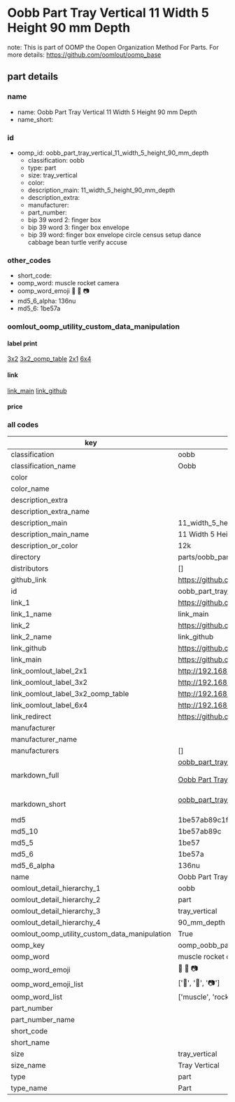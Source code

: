 # Oobb Part Tray Vertical 11 Width 5 Height 90 mm Depth  

note: This is part of OOMP the Oopen Organization Method For Parts. For more details: https://github.com/oomlout/oomp_base

##  part details
  







### name
* name: Oobb Part Tray Vertical 11 Width 5 Height 90 mm Depth
* name_short: 
### id
* oomp_id: oobb_part_tray_vertical_11_width_5_height_90_mm_depth
  * classification: oobb
  * type: part
  * size: tray_vertical
  * color: 
  * description_main: 11_width_5_height_90_mm_depth
  * description_extra: 
  * manufacturer: 
  * part_number: 
  * bip 39 word 2: finger box
  * bip 39 word 3: finger box envelope
  * bip 39 word: finger box envelope circle census setup dance cabbage bean turtle verify accuse

### other_codes
* short_code: 
* oomp_word: muscle rocket camera
* oomp_word_emoji :muscle: :rocket: :camera:
* md5_6_alpha: 136nu
* md5_6: 1be57a






### oomlout_oomp_utility_custom_data_manipulation
#### label print
[3x2](http://192.168.1.245:1112/?label=oomp%20136nu)
[3x2_oomp_table](http://192.168.1.108:1112/?label=oomp%20136nu)
[2x1](http://192.168.1.242:1112/?label=oomp%20136nu)
[6x4](http://192.168.1.55:1112/?label=oomp%20136nu)    

#### link

[link_main](https://github.com/oomlout/oomlout_oomp_version_1_messy/tree/main/parts/oobb_part_tray_vertical_11_width_5_height_90_mm_depth) [link_github](https://github.com/oomlout/oomlout_oomp_version_1_messy/tree/main/parts/oobb_part_tray_vertical_11_width_5_height_90_mm_depth)                             

#### price







### all codes 
| key | value |  
| --- | --- |  
| classification | oobb |  
| classification_name | Oobb |  
| color |  |  
| color_name |  |  
| description_extra |  |  
| description_extra_name |  |  
| description_main | 11_width_5_height_90_mm_depth |  
| description_main_name | 11 Width 5 Height 90 mm Depth |  
| description_or_color | 12k |  
| directory | parts/oobb_part_tray_vertical_11_width_5_height_90_mm_depth |  
| distributors | [] |  
| github_link | https://github.com/oomlout/oomlout_oomp_part_src/tree/main/parts/oobb_part_tray_vertical_11_width_5_height_90_mm_depth |  
| id | oobb_part_tray_vertical_11_width_5_height_90_mm_depth |  
| link_1 | https://github.com/oomlout/oomlout_oomp_version_1_messy/tree/main/parts/oobb_part_tray_vertical_11_width_5_height_90_mm_depth |  
| link_1_name | link_main |  
| link_2 | https://github.com/oomlout/oomlout_oomp_version_1_messy/tree/main/parts/oobb_part_tray_vertical_11_width_5_height_90_mm_depth |  
| link_2_name | link_github |  
| link_github | https://github.com/oomlout/oomlout_oomp_version_1_messy/tree/main/parts/oobb_part_tray_vertical_11_width_5_height_90_mm_depth |  
| link_main | https://github.com/oomlout/oomlout_oomp_version_1_messy/tree/main/parts/oobb_part_tray_vertical_11_width_5_height_90_mm_depth |  
| link_oomlout_label_2x1 | http://192.168.1.242:1112/?label=oomp%20136nu |  
| link_oomlout_label_3x2 | http://192.168.1.245:1112/?label=oomp%20136nu |  
| link_oomlout_label_3x2_oomp_table | http://192.168.1.108:1112/?label=oomp%20136nu |  
| link_oomlout_label_6x4 | http://192.168.1.55:1112/?label=oomp%20136nu |  
| link_redirect | https://github.com/oomlout/oomlout_oomp_version_1_messy/tree/main/parts/oobb_part_tray_vertical_11_width_5_height_90_mm_depth |  
| manufacturer |  |  
| manufacturer_name |  |  
| manufacturers | [] |  
| markdown_full | [oobb_part_tray_vertical_11_width_5_height_90_mm_depth](none)<br>[](none)<br>[Oobb Part Tray Vertical 11 Width 5 Height 90 Mm Depth](none)<br><br> |  
| markdown_short | [oobb_part_tray_vertical_11_width_5_height_90_mm_depth](none)<br><br> |  
| md5 | 1be57ab89c1fa6eb1212a2929786a2b7 |  
| md5_10 | 1be57ab89c |  
| md5_5 | 1be57 |  
| md5_6 | 1be57a |  
| md5_6_alpha | 136nu |  
| name | Oobb Part Tray Vertical 11 Width 5 Height 90 mm Depth |  
| oomlout_detail_hierarchy_1 | oobb |  
| oomlout_detail_hierarchy_2 | part |  
| oomlout_detail_hierarchy_3 | tray_vertical |  
| oomlout_detail_hierarchy_4 | 90_mm_depth |  
| oomlout_oomp_utility_custom_data_manipulation | True |  
| oomp_key | oomp_oobb_part_tray_vertical_11_width_5_height_90_mm_depth |  
| oomp_word | muscle rocket camera |  
| oomp_word_emoji | :muscle: :rocket: :camera: |  
| oomp_word_emoji_list | [':muscle:', ':rocket:', ':camera:'] |  
| oomp_word_list | ['muscle', 'rocket', 'camera'] |  
| part_number |  |  
| part_number_name |  |  
| short_code |  |  
| short_name |  |  
| size | tray_vertical |  
| size_name | Tray Vertical |  
| type | part |  
| type_name | Part |  
